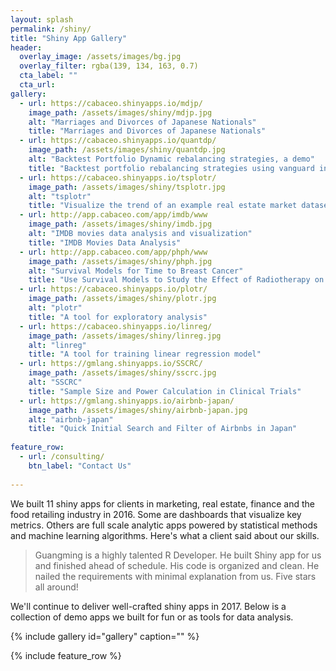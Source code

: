 ```yaml
---
layout: splash
permalink: /shiny/
title: "Shiny App Gallery"
header:
  overlay_image: /assets/images/bg.jpg
  overlay_filter: rgba(139, 134, 163, 0.7)
  cta_label: ""
  cta_url: 
gallery:
  - url: https://cabaceo.shinyapps.io/mdjp/
    image_path: /assets/images/shiny/mdjp.jpg
    alt: "Marriages and Divorces of Japanese Nationals"
    title: "Marriages and Divorces of Japanese Nationals"
  - url: https://cabaceo.shinyapps.io/quantdp/
    image_path: /assets/images/shiny/quantdp.jpg
    alt: "Backtest Portfolio Dynamic rebalancing strategies, a demo"
    title: "Backtest portfolio rebalancing strategies using vanguard index funds"
  - url: https://cabaceo.shinyapps.io/tsplotr/
    image_path: /assets/images/shiny/tsplotr.jpg
    alt: "tsplotr"
    title: "Visualize the trend of an example real estate market dataset"    
  - url: http://app.cabaceo.com/app/imdb/www
    image_path: /assets/images/shiny/imdb.jpg
    alt: "IMDB movies data analysis and visualization"
    title: "IMDB Movies Data Analysis"
  - url: http://app.cabaceo.com/app/phph/www
    image_path: /assets/images/shiny/phph.jpg
    alt: "Survival Models for Time to Breast Cancer"
    title: "Use Survival Models to Study the Effect of Radiotherapy on Time to Breast Cancer"
  - url: https://cabaceo.shinyapps.io/plotr/
    image_path: /assets/images/shiny/plotr.jpg
    alt: "plotr"
    title: "A tool for exploratory analysis"    
  - url: https://cabaceo.shinyapps.io/linreg/
    image_path: /assets/images/shiny/linreg.jpg
    alt: "linreg"
    title: "A tool for training linear regression model"        
  - url: https://gmlang.shinyapps.io/SSCRC/
    image_path: /assets/images/shiny/sscrc.jpg
    alt: "SSCRC"
    title: "Sample Size and Power Calculation in Clinical Trials"        
  - url: https://gmlang.shinyapps.io/airbnb-japan/
    image_path: /assets/images/shiny/airbnb-japan.jpg
    alt: "airbnb-japan"
    title: "Quick Initial Search and Filter of Airbnbs in Japan"        
    
feature_row:
  - url: /consulting/
    btn_label: "Contact Us"      
        
---
```


We built 11 shiny apps for clients in marketing, real estate, finance and the food retailing industry in 2016. Some are dashboards that visualize key metrics. Others are full scale analytic apps powered by statistical methods and machine learning algorithms. Here's what a client said about our skills.

>Guangming is a highly talented R Developer. He built Shiny app for us and finished ahead of schedule. His code is organized and clean. He nailed the requirements with minimal explanation from us. Five stars all around! 

We'll continue to deliver well-crafted shiny apps in 2017. Below is a collection of demo apps we built for fun or as tools for data analysis. 

{% include gallery id="gallery" caption="" %}

{% include feature_row %}